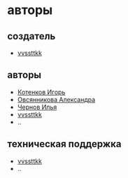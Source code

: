 # авторы

## создатель

- [vvssttkk](https://github.com/vvssttkk)

## авторы

- [Котенков Игорь](https://github.com/stalkermustang)
- [Овсянникова Александра](https://github.com/alexmorphine)
- [Чернов Илья](https://github.com/ch3rn0v/)
- [vvssttkk](https://github.com/vvssttkk)
- ..

## техническая поддержка

- [vvssttkk](https://github.com/vvssttkk)
- ..
